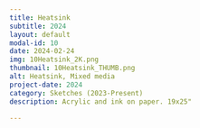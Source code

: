 ```yaml
---
title: Heatsink
subtitle: 2024
layout: default
modal-id: 10
date: 2024-02-24
img: 10Heatsink_2K.png
thumbnail: 10Heatsink_THUMB.png
alt: Heatsink, Mixed media
project-date: 2024
category: Sketches (2023-Present)
description: Acrylic and ink on paper. 19x25"

---
```

